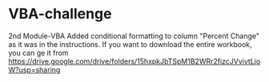 # VBA-challenge
2nd Module-VBA
Added conditional formatting to column "Percent Change" as it was in the instructions.
If you want to download the entire workbook, you can ge it from 
https://drive.google.com/drive/folders/15hxpkJbTSpM1B2WRr2fizcJVvivtLjoW?usp=sharing
